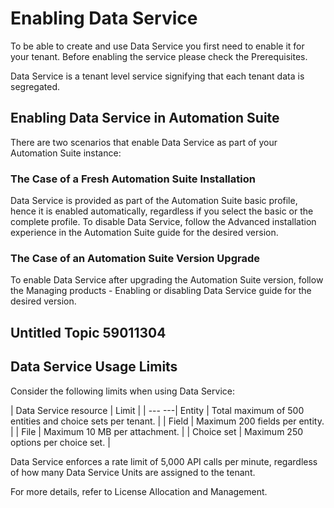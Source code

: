 ﻿# Enabling Data Service

To be able to create and use Data Service you first need to enable it for your tenant. Before enabling the service please check the Prerequisites.

Data Service is a tenant level service signifying that each tenant data is segregated.

## Enabling Data Service in Automation Suite

There are two scenarios that enable Data Service as part of your Automation Suite instance:


### The Case of a Fresh Automation Suite Installation

Data Service is provided as part of the Automation Suite basic profile, hence it is enabled
      automatically, regardless if you select the basic or the complete profile. To disable Data
      Service, follow the Advanced installation experience in the Automation Suite guide for
      the desired version.


### The Case of an Automation Suite Version Upgrade

To enable Data Service after upgrading the Automation Suite version, follow the Managing
        products - Enabling or disabling Data Service guide for the desired version.


## Untitled Topic 59011304




## Data Service Usage Limits

Consider the following limits when using Data Service:


| Data Service resource | Limit |
| --- ---| Entity | Total maximum of 500 entities and choice sets per tenant. |
| Field | Maximum 200 fields per entity. |
| File | Maximum 10 MB per attachment. |
| Choice set | Maximum 250 options per choice set. |

Data Service enforces a rate limit of 5,000 API calls per minute, regardless of how many Data Service Units are assigned to the tenant.

For more details, refer to License Allocation and Management.

